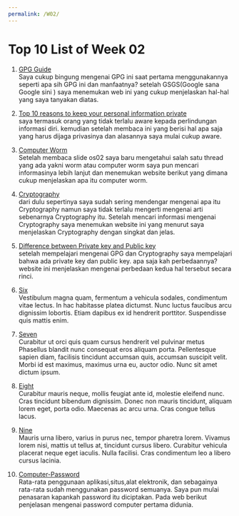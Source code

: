 ```yaml
---
permalink: /W02/
---
```


# Top 10 List of Week 02

1. [GPG Guide](https://medium.com/@acparas/gpg-quickstart-guide-d01f005ca99)<br>
Saya cukup bingung mengenai GPG ini saat pertama menggunakannya seperti apa sih GPG ini dan manfaatnya? setelah GSGS(Google sana Google sini ) saya menemukan web ini yang cukup menjelaskan hal-hal yang saya tanyakan diatas.

2. [Top 10 reasons to keep your personal information private](https://www.reputationdefender.com/blog/privacy/top-ten-reasons-keep-your-personal-information-private)<br>
saya termasuk orang yang tidak terlalu aware kepada perlindungan informasi diri. kemudian setelah membaca ini yang berisi hal apa saja yang harus dijaga privasinya dan alasannya saya mulai cukup aware.

3. [Computer Worm](https://softwarelab.org/what-is-a-computer-worm/)<br>
Setelah membaca slide os02 saya baru mengetahui salah satu thread yang ada yakni worm atau computer worm saya pun mencari informasinya lebih lanjut dan menemukan website berikut yang dimana cukup menjelaskan apa itu computer worm.

4. [Cryptography](https://glints.com/id/lowongan/kriptografi-adalah/#.YEoegp0zbIU)<br>
dari dulu sepertinya saya sudah sering mendengar mengenai apa itu Cryptography namun saya tidak terlalu mengerti mengenai arti sebenarnya Cryptography itu. Setelah mencari informasi mengenai Cryptography saya menemukan website ini yang menurut saya menjelaskan Cryptography dengan singkat dan jelas.

5. [Difference between Private key and Public key](https://www.geeksforgeeks.org/difference-between-private-key-and-public-key/)<br>
setelah mempelajari mengenai GPG dan Cryptography saya mempelajari bahwa ada private key dan public key. apa saja kah perbedaannya? website ini menjelaskan mengenai perbedaan kedua hal tersebut secara rinci.

6. [Six](https://en.wikipedia.org/wiki/6)<br>
Vestibulum magna quam, fermentum a vehicula sodales, condimentum vitae lectus.
In hac habitasse platea dictumst.
Nunc luctus faucibus arcu dignissim lobortis.
Etiam dapibus ex id hendrerit porttitor.
Suspendisse quis mattis enim.

7. [Seven](https://en.wikipedia.org/wiki/7)<br>
Curabitur ut orci quis quam cursus hendrerit vel pulvinar metus
Phasellus blandit nunc consequat eros aliquam porta.
Pellentesque sapien diam, facilisis tincidunt accumsan quis, accumsan suscipit velit. 
Morbi id est maximus, maximus urna eu, auctor odio. 
Nunc sit amet dictum ipsum.

8. [Eight](https://en.wikipedia.org/wiki/8)<br>
Curabitur mauris neque, mollis feugiat ante id, molestie eleifend nunc.
Cras tincidunt bibendum dignissim.
Donec non mauris tincidunt, aliquam lorem eget, porta odio.
Maecenas ac arcu urna.
Cras congue tellus lacus.

9. [Nine](https://en.wikipedia.org/wiki/9)<br>
Mauris urna libero, varius in purus nec, tempor pharetra lorem.
Vivamus lorem nisi, mattis ut tellus at, tincidunt cursus libero.
Curabitur vehicula placerat neque eget iaculis.
Nulla facilisi.
Cras condimentum leo a libero cursus lacinia.

10. [Computer-Password](https://www.wired.com/2012/01/computer-password/)<br>
Rata-rata penggunaan aplikasi,situs,alat elektronik, dan sebagainya rata-rata sudah menggunakan password semuanya. Saya pun mulai penasaran kapankah password itu diciptakan. Pada web berikut penjelasan mengenai password computer pertama didunia.

